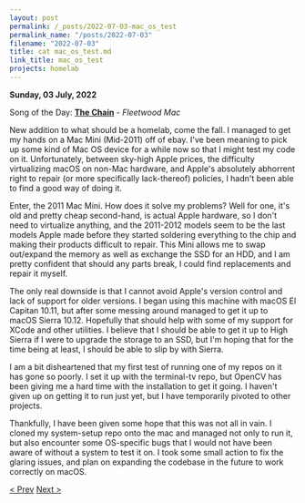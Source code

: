 ```yaml
---
layout: post
permalink: /_posts/2022-07-03-mac_os_test
permalink_name: "/posts/2022-07-03"
filename: "2022-07-03"
title: cat mac_os_test.md
link_title: mac_os_test
projects: homelab
---
```

**Sunday, 03 July, 2022**

Song of the Day: [**The Chain**](https://youtu.be/iLC-tHvkNvI) - *Fleetwood Mac*

New addition to what should be a homelab, come the fall. I managed to get my hands on a Mac Mini (Mid-2011) off of ebay. I've been meaning to pick up some kind of Mac OS device for a while now so that I might test my code on it. Unfortunately, between sky-high Apple prices, the difficulty virtualizing macOS on non-Mac hardware, and Apple's absolutely abhorrent right to repair (or more specifically lack-thereof) policies, I hadn't been able to find a good way of doing it.

Enter, the 2011 Mac Mini. How does it solve my problems? Well for one, it's old and pretty cheap second-hand, is actual Apple hardware, so I don't need to virtualize anything, and the 2011-2012 models seem to be the last models Apple made before they started soldering everything to the chip and making their products difficult to repair. This Mini allows me to swap out/expand the memory as well as exchange the SSD for an HDD, and I am pretty confident that should any parts break, I could find replacements and repair it myself.

The only real downside is that I cannot avoid Apple's version control and lack of support for older versions. I began using this machine with macOS El Capitan 10.11, but after some messing around managed to get it up to macOS Sierra 10.12. Hopefully that should help with some of my support for XCode and other utilities. I believe that I should be able to get it up to High Sierra if I were to upgrade the storage to an SSD, but I'm hoping that for the time being at least, I should be able to slip by with Sierra.

I am a bit disheartened that my first test of running one of my repos on it has gone so poorly. I set it up with the terminal-tv repo, but OpenCV has been giving me a hard time with the installation to get it going. I haven't given up on getting it to run just yet, but I have temporarily pivoted to other projects.

Thankfully, I have been given some hope that this was not all in vain. I cloned my system-setup repo onto the mac and managed not only to run it, but also encounter some OS-specific bugs that I would not have been aware of without a system to test it on. I took some small action to fix the glaring issues, and plan on expanding the codebase in the future to work correctly on macOS.

[< Prev](/_posts/2022-06-30-jsc_day_17)    [Next >](/_posts/2022-07-04-mac_os_test_2)
